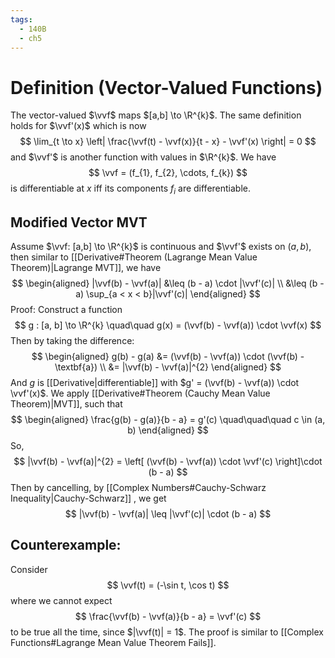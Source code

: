 ```yaml
---
tags:
  - 140B
  - ch5
---
```

# Definition (Vector-Valued Functions)
The vector-valued $\vvf$ maps $[a,b] \to \R^{k}$. The same definition holds for $\vvf'(x)$ which is now
$$
\lim_{t \to x} \left| \frac{\vvf(t) - \vvf(x)}{t - x} - \vvf'(x) \right| = 0
$$
and $\vvf'$ is another function with values in $\R^{k}$. We have 
$$
\vvf = (f_{1}, f_{2}, \cdots, f_{k})
$$
is differentiable at $x$ iff its components $f_{i}$ are differentiable. 

## Modified Vector MVT
Assume $\vvf: [a,b] \to \R^{k}$ is continuous and $\vvf'$ exists on $(a,b)$, then similar to [[Derivative#Theorem (Lagrange Mean Value Theorem)|Lagrange MVT]], we have 
$$
\begin{aligned}
|\vvf(b) - \vvf(a)| 
&\leq (b - a) \cdot |\vvf'(c)| \\
&\leq (b - a) \sup_{a < x < b}|\vvf'(c)|
\end{aligned}
$$
Proof:
Construct a function
$$
g : [a, b] \to \R^{k} \quad\quad g(x) = (\vvf(b) - \vvf(a)) \cdot \vvf(x)
$$
Then by taking the difference:
$$
\begin{aligned}
g(b) - g(a) 
&= (\vvf(b) - \vvf(a)) \cdot (\vvf(b) - \textbf{a}) \\ 
&= |\vvf(b) - \vvf(a)|^{2}
\end{aligned}
$$
And $g$ is [[Derivative|differentiable]] with $g' = (\vvf(b) - \vvf(a)) \cdot \vvf'(x)$. We apply [[Derivative#Theorem (Cauchy Mean Value Theorem)|MVT]], such that 
$$
\begin{aligned}
\frac{g(b) - g(a)}{b - a} = g'(c) \quad\quad\quad c \in (a, b)
\end{aligned}
$$
So, 
$$
|\vvf(b) - \vvf(a)|^{2} = \left[ (\vvf(b) - \vvf(a)) \cdot \vvf'(c) \right]\cdot (b - a)
$$
Then by cancelling, by [[Complex Numbers#Cauchy-Schwarz Inequality|Cauchy-Schwarz]] , we get 
$$
|\vvf(b) - \vvf(a)| \leq |\vvf'(c)| \cdot (b - a)
$$
## Counterexample:
Consider 
$$
\vvf(t) = (-\sin t, \cos t)
$$
where we cannot expect 
$$
\frac{\vvf(b) - \vvf(a)}{b - a} = \vvf'(c)
$$
to be true all the time, since $|\vvf(t)| = 1$. The proof is similar to [[Complex Functions#Lagrange Mean Value Theorem Fails]].  


